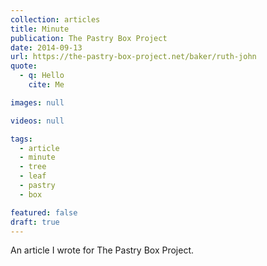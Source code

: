 ```yaml
---
collection: articles
title: Minute
publication: The Pastry Box Project
date: 2014-09-13
url: https://the-pastry-box-project.net/baker/ruth-john
quote:
  - q: Hello
    cite: Me

images: null

videos: null

tags:
  - article
  - minute
  - tree
  - leaf
  - pastry
  - box

featured: false
draft: true
---
```


An article I wrote for The Pastry Box Project.

